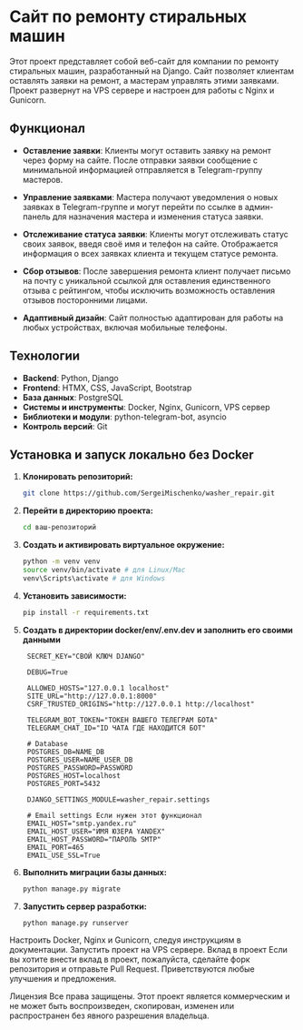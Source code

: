 # Сайт по ремонту стиральных машин

Этот проект представляет собой веб-сайт для компании по ремонту стиральных машин, разработанный на Django. Сайт позволяет клиентам оставлять заявки на ремонт, а мастерам управлять этими заявками. Проект развернут на VPS сервере и настроен для работы с Nginx и Gunicorn.

## Функционал

- **Оставление заявки**: Клиенты могут оставить заявку на ремонт через форму на сайте. После отправки заявки сообщение с минимальной информацией отправляется в Telegram-группу мастеров.
  
- **Управление заявками**: Мастера получают уведомления о новых заявках в Telegram-группе и могут перейти по ссылке в админ-панель для назначения мастера и изменения статуса заявки.

- **Отслеживание статуса заявки**: Клиенты могут отслеживать статус своих заявок, введя своё имя и телефон на сайте. Отображается информация о всех заявках клиента и текущем статусе ремонта.

- **Сбор отзывов**: После завершения ремонта клиент получает письмо на почту с уникальной ссылкой для оставления единственного отзыва с рейтингом, чтобы исключить возможность оставления отзывов посторонними лицами.

- **Адаптивный дизайн**: Сайт полностью адаптирован для работы на любых устройствах, включая мобильные телефоны.

## Технологии

- **Backend**: Python, Django
- **Frontend**: HTMX, CSS, JavaScript, Bootstrap
- **База данных**: PostgreSQL
- **Системы и инструменты**: Docker, Nginx, Gunicorn, VPS сервер
- **Библиотеки и модули**: python-telegram-bot, asyncio
- **Контроль версий**: Git

## Установка и запуск локально без Docker

1. **Клонировать репозиторий:**
    ```bash
    git clone https://github.com/SergeiMischenko/washer_repair.git

2. **Перейти в директорию проекта:**
    ```bash
    cd ваш-репозиторий

3. **Создать и активировать виртуальное окружение:**
    ```bash
    python -m venv venv
    source venv/bin/activate # для Linux/Mac
    venv\Scripts\activate # для Windows

4. **Установить зависимости:**
    ```bash
    pip install -r requirements.txt

5. **Создать в директории docker/env/.env.dev и заполнить его своими данными**
   ```env
    SECRET_KEY="СВОЙ КЛЮЧ DJANGO"

    DEBUG=True
    
    ALLOWED_HOSTS="127.0.0.1 localhost"
    SITE_URL="http://127.0.0.1:8000"
    CSRF_TRUSTED_ORIGINS="http://127.0.0.1 http://localhost"
    
    TELEGRAM_BOT_TOKEN="ТОКЕН ВАШЕГО ТЕЛЕГРАМ БОТА"
    TELEGRAM_CHAT_ID="ID ЧАТА ГДЕ НАХОДИТСЯ БОТ"
    
    # Database
    POSTGRES_DB=NAME_DB
    POSTGRES_USER=NAME_USER_DB
    POSTGRES_PASSWORD=PASSWORD
    POSTGRES_HOST=localhost
    POSTGRES_PORT=5432
    
    DJANGO_SETTINGS_MODULE=washer_repair.settings
    
    # Email settings Если нужен этот функционал
    EMAIL_HOST="smtp.yandex.ru"
    EMAIL_HOST_USER="ИМЯ ЮЗЕРА YANDEX"
    EMAIL_HOST_PASSWORD="ПАРОЛЬ SMTP"
    EMAIL_PORT=465
    EMAIL_USE_SSL=True

6. **Выполнить миграции базы данных:**
    ```bash
    python manage.py migrate

7. **Запустить сервер разработки:**
    ```bash
    python manage.py runserver

Настроить Docker, Nginx и Gunicorn, следуя инструкциям в документации.
Запустить проект на VPS сервере.
Вклад в проект
Если вы хотите внести вклад в проект, пожалуйста, сделайте форк репозитория и отправьте Pull Request. Приветствуются любые улучшения и предложения.

Лицензия
Все права защищены. Этот проект является коммерческим и не может быть воспроизведен, скопирован, изменен или распространен без явного разрешения владельца.
